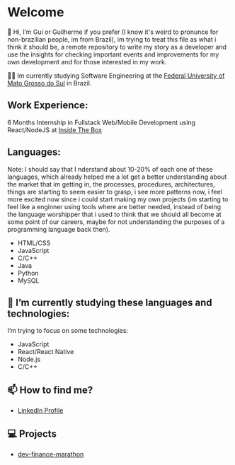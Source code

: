 # Welcome
👋 Hi, I’m Gui or Guilherme if you prefer (I know it's weird to pronunce for non-brazilian people, im from Brazil), im trying to treat this file as what i think it should be, a remote repository to write my story as a developer and use the insights for checking important events and improvements for my own development and for those interested in my work.

:man_student: Im currently studying Software Engineering at the [Federal University of Mato Grosso do Sul](https://www.ufms.br/) in Brazil.

## Work Experience:
6 Months Internship in Fullstack Web/Mobile Development using React/NodeJS at [Inside The Box](https://www.linkedin.com/company/insidevarejo/)



## Languages: 

Note: I should say that I nderstand about 10-20% of each one of these languages, which already helped me a lot get a better understanding about the market that im getting in, the processes, procedures, architectures, things are starting to seem easier to grasp, i see more patterns now, i feel more excited now since i could start making my own projects (im starting to feel like a enginner using tools where are better needed, instead of being the language worshipper that i used to think that we should all become at some point of our careers, maybe for not understanding the purposes of a programming language back then).

-  HTML/CSS
-  JavaScript
-  C/C++
-  Java 
-  Python
-  MySQL



## 🌱 I’m currently studying these languages and technologies:
I’m trying to focus on some technologies:
-  JavaScript
-  React/React Native
-  Node.js
-  C/C++


## 📫 How to find me?
- [LinkedIn Profile](https://www.linkedin.com/in/guilhermesoaresdev/)

## 💻 Projects

- [dev-finance-marathon](https://github.com/guisoaresdev/devFinance-marathon)
